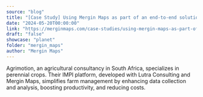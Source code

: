 ```yaml
---
source: "blog"
title: "[Case Study] Using Mergin Maps as part of an end-to-end solution for farm management"
date: "2024-05-20T00:00:00"
link: "https://merginmaps.com/case-studies/using-mergin-maps-as-part-of-an-end-to-end-solution-for-farm-management?utm_source=qgis"
draft: "false"
showcase: "planet"
folder: "mergin_maps"
author: "Mergin Maps"
---
```


Agrimotion, an agricultural consultancy in South Africa, specializes in perennial crops. Their IMPI platform, developed with Lutra Consulting and Mergin Maps, simplifies farm management by enhancing data collection and analysis, boosting productivity, and reducing costs.
